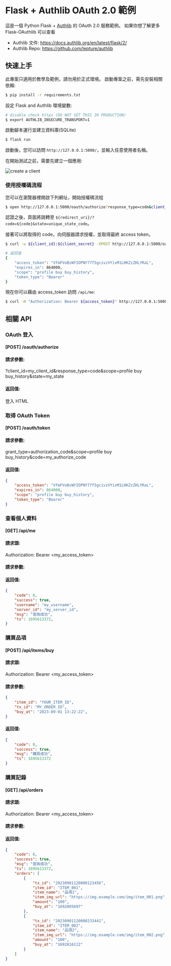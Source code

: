 # Flask + Authlib OAuth 2.0 範例

這是一個 Python Flask + [Authlib](https://authlib.org/) 的 OAuth 2.0 服務範例。
如果你想了解更多 Flask-OAuthlib 可以查看

- Authlib 文件: <https://docs.authlib.org/en/latest/flask/2/>
- Authlib Repo: <https://github.com/lepture/authlib>


## 快速上手

此專案只適用於教學及範例，請勿用於正式環境。
啟動專案之前，需先安裝相關依賴: 

```bash
$ pip install -r requirements.txt
```

設定 Flask and Authlib 環境變數:

```bash
# disable check https (DO NOT SET THIS IN PRODUCTION)
$ export AUTHLIB_INSECURE_TRANSPORT=1
```

啟動腳本運行並建立資料庫(SQLite)

```bash
$ flask run
```

啟動後，您可以訪問 `http://127.0.0.1:5000/`，並輸入任意使用者名稱。

在開始測試之前，需要先建立一個應用:

![create a client](https://user-images.githubusercontent.com/290496/38811988-081814d4-41c6-11e8-88e1-cb6c25a6f82e.png)


### 使用授權碼流程

您可以在瀏覽器裡開啟下列網址，開始授權碼流程
```bash
$ open http://127.0.0.1:5000/oauth/authorize?response_type=code&client_id=${client_id}&scope=profile buy buy_history&state=unique_state_code
```

認證之後，頁面將跳轉至 `${redirect_uri}/?code=${code}&state=unique_state_code`。

接著可以將取得的 code，向伺服器請求授權，並取得最終 access token。

```bash
$ curl -u ${client_id}:${client_secret} -XPOST http://127.0.0.1:5000/oauth/token -F grant_type=authorization_code -F scope=profile buy buy_history -F code=${code}

# 返回值
{
    "access_token": "VfmFVoBsWYIOPNY77f5gcivzVYixM1LHKZzZHLYRaL", 
    "expires_in": 864000, 
    "scope": "profile buy buy_history", 
    "token_type": "Bearer"
}
```

現在你可以藉由 access_token 訪問 `/api/me`:

```bash
$ curl -H "Authorization: Bearer ${access_token}" http://127.0.0.1:5000/api/me
```

## 相關 API

### OAuth 登入

#### [POST] /oauth/authorize

#### 請求參數:

?client_id=my_client_id&response_type=code&scope=profile buy buy_history&state=my_state

#### 返回值:

登入 HTML

### 取得 OAuth Token

#### [POST] /oauth/token

#### 請求參數:

grant_type=authorization_code&scope=profile buy buy_history&code=my_authorize_code

#### 返回值:
```json
{
    "access_token": "VfmFVoBsWYIOPNY77f5gcivzVYixM1LHKZzZHLYRaL", 
    "expires_in": 864000, 
    "scope": "profile buy buy_history", 
    "token_type": "Bearer"
}
```

### 查看個人資料 

#### [GET] /api/me

#### 請求頭:

Authorization: Bearer <my_access_token>

#### 請求參數:

#### 返回值:
```json
{
    "code": 0, 
    "success": true, 
    "username": "my_username", 
    "server_id": "my_server_id",
    "msg": "查詢成功",
    "ts": 1695613372,    
}
```

### 購買品項

#### [POST] /api/items/buy

#### 請求頭:

Authorization: Bearer <my_access_token>

#### 請求參數:

```json
{
    "item_id": "YOUR_ITEM_ID",
    "tx_id": "MY_ORDER_ID",
    "buy_at": "2023-09-01 13:22:22",
}
```

#### 返回值:
```json
{
    "code": 0,
    "success": true,
    "msg": "購買成功",
    "ts": 1695613372
}
```

### 購買記錄

#### [GET] /api/orders

#### 請求頭:

Authorization: Bearer <my_access_token>

#### 請求參數:

#### 返回值:
```json
{
    "code": 0, 
    "success": true, 
    "msg": "查詢成功",
    "ts": 1695613372,
    "orders": [
        {
            "tx_id": "20230901120000123456",
            "item_id": "ITEM_001",
            "item_name": "品項1",
            "item_img_url": "https://img.example.com/img/item_001.png",
            "amount": "100",
            "buy_at": "1692805697"
        },
        {
            "tx_id": "20230901120000233441",
            "item_id": "ITEM_002",
            "item_name": "品項2",
            "item_img_url": "https://img.example.com/img/item_002.png",
            "amount": "100",
            "buy_at": "1692816112"
        }
    ]
}
```